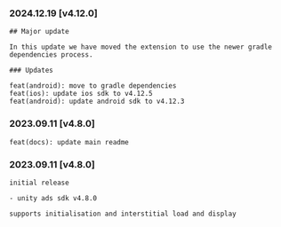 ### 2024.12.19 [v4.12.0]

```
## Major update 

In this update we have moved the extension to use the newer gradle dependencies process.

### Updates 

feat(android): move to gradle dependencies
feat(ios): update ios sdk to v4.12.5
feat(android): update android sdk to v4.12.3
```

### 2023.09.11 [v4.8.0]

```
feat(docs): update main readme
```

### 2023.09.11 [v4.8.0]

```
initial release 

- unity ads sdk v4.8.0

supports initialisation and interstitial load and display
```

